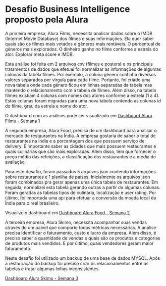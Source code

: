 <h1>Desafio Business Intelligence proposto pela Alura</h1>

A primeira empresa, Alura Films, necessita analisar dados sobre o IMDB (Internet Movie Database) dos filmes e suas informações. Ela quer saber quais são os filmes mais votados e gêneros mais rentáveis. O percentual de gêneros mais explorados. O dinheiro ganho no filme conforme a estrela do ator. Explorar meta score e IMDB.

Esta análise foi feita em 2 arquivos csv (filmes e posters) e os principais tratamentos de dados que efetuei foi normalizar as informações de algumas colunas da tabela filmes. Por exemplo, a coluna gênero continha diversos valores separados por vírgula para cada filme. Portanto, foi criado uma nova tabela onde cada gênero ficou em linhas separadas da tabela mas mantendo o relacionamento com a tabela de filmes. Além disso, na tabela filmes existiam 4 colunas com nomes dos atores conforme a estrela (1 a 4). Estas colunas foram migradas para uma nova tabela contendo as colunas id do filme, grau da estrela e nome do ator. 

O dashboard com as análises pode ser visualizado em <a href="https://app.powerbi.com/view?r=eyJrIjoiYjVhNGUyZmEtOWRjYS00NGIzLWI3NDAtNmNjZmFjNTRmMTQ3IiwidCI6IjRlOWJkOTMzLTAyOTgtNDdlOC05MDhkLTVlYTI1MTVlNWY1MiJ9&pageName=ReportSectione24e3b5d2949dc7e6ca3">Dashboard Alura Films - Semana 1</a>

A segunda empresa, Alura Food, precisa de um dashboard para analisar o mercado de restaurantes na Índia. A empresa gostaria de saber o total de restaurantes na Índia e a porcentagem dos que possuem serviço de delivery. É importante saber as cidades que mais possuem restaurantes e quais culinárias que são mais exploradas. Além disso, tem que fornecer o preço médio das refeições, a classificação dos restaurantes e a média de avaliação.

Para este desafio, foram passados 5 arquivos json contendo informações sobre restaurantes e 1 planilha de países. Inicialmente os arquivos json foram combinados pra gerar apenas uma única tabela de restaurantes. Em seguida, normalizei esta tabela gerando outras a partir de algumas colunas. Foram geradas as tabelas tipos de culinária, localização e user rating. Por último, foi importada uma api para efetuar a conversão da moeda local da Índia para o real brasileiro.

Visualize o dashboard em <a href="https://app.powerbi.com/view?r=eyJrIjoiYjk3Yzc0ZTUtMjRiOC00MGFkLWExNWEtMzI4OWE0Njc2MTkxIiwidCI6IjRlOWJkOTMzLTAyOTgtNDdlOC05MDhkLTVlYTI1MTVlNWY1MiJ9&pageName=ReportSection3f18dc50713276169ec0">Dashboard Alura Food - Semana 2</a>

A terceira empresa, Alura Skimo, necessita acompanhar suas vendas através de um painel que comporte todas métricas necessárias. A análise precisa identificar o faturamento, custo e lucro da empresa. Além disso, é preciso saber a quantidade de vendas e quais são os produtos e categorias de produtos mais vendidos. E por último, quais vendedores geram maior faturamento.

Neste desafio foi utilizado um backup de uma base de dados MYSQL. Após a restauração do backup foi preciso criar os relacionamentos entre as tabelas e tratar algumas linhas inconsistentes.

<a href="https://app.powerbi.com/view?r=eyJrIjoiZWVkNjEzMzMtODUzOC00NGRkLTlhOWQtZmRjODkxMjA0ZDBmIiwidCI6IjRlOWJkOTMzLTAyOTgtNDdlOC05MDhkLTVlYTI1MTVlNWY1MiJ9">Dashboard Alura Skimo - Semana 3</a>

